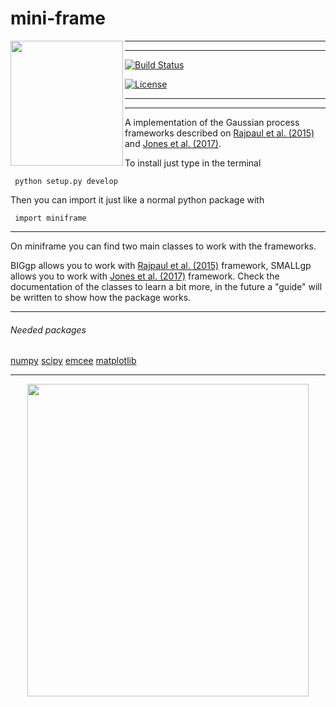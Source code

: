 # mini-frame


<img align="left" width="180" height="200" src="https://musingsonmath.files.wordpress.com/2011/04/gauss_portrait.jpg">


-------------------------
-------------------------


[![Build Status](https://travis-ci.org/jdavidrcamacho/mini-frame.svg?branch=master)](https://travis-ci.org/jdavidrcamacho/mini-frame)

[![License](https://img.shields.io/badge/license-MIT-blue.svg)](https://github.com/jdavidrcamacho/mini-frame/blob/master/LICENSE)


-------------------------
-------------------------


A implementation of the Gaussian process frameworks described on [Rajpaul et al. (2015)](https://academic.oup.com/mnras/article/452/3/2269/1079217) and [Jones et al. (2017)](https://arxiv.org/abs/1711.01318). 

To install just type in the terminal

     python setup.py develop
  
Then you can import it just like a normal python package with
     
     import miniframe
     
-------------------------

On miniframe you can find two main classes to work with the frameworks.

BIGgp allows you to work with [Rajpaul et al. (2015)](https://academic.oup.com/mnras/article/452/3/2269/1079217) framework, SMALLgp allows you to work with [Jones et al. (2017)](https://arxiv.org/abs/1711.01318) framework. Check the documentation of the classes to learn a bit more, in the future a "guide" will be written to show how the package works.

     
-------------------------


###### Needed packages
[numpy](http://www.numpy.org/)
[scipy](https://www.scipy.org/)
[emcee](http://dfm.io/emcee/current/)
[matplotlib](https://matplotlib.org/)


-------------------------


<p align="center">
<img align="center" width="450" height="500" src="https://i.imgur.com/RFmLPld.png">
</p>


